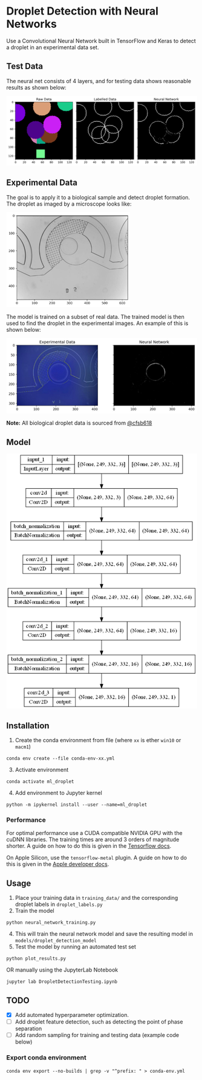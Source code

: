 # Droplet Detection with Neural Networks

Use a Convolutional Neural Network built in TensorFlow and Keras to detect a droplet in an experimental data set.

## Test Data

The neural net consists of 4 layers, and for testing data shows reasonable results as shown below:

![neural_net_results](results/test_data_result.png)

## Experimental Data

The goal is to apply it to a biological sample and detect droplet formation. The droplet as imaged by a microscope
looks like:

<img src="results/real_data_raw.png" width="327" height="250" alt="raw_image">

The model is trained on a subset of real data. The trained model is then used to find the droplet in the experimental
images.
An example of this is shown below:

![processed_droplet](results/real_data_result.jpg)

**Note:** All biological droplet data is sourced from [@cfsb618](https://github.com/cfsb618)

## Model

![keras_model](results/model.png)

## Installation

1. Create the conda environment from file (where `xx` is ether `win10` or `macm1`)

```shell
conda env create --file conda-env-xx.yml
```

3. Activate environment

```shell
conda activate ml_droplet
```

4. Add environment to Jupyter kernel

```shell
python -m ipykernel install --user --name=ml_droplet
```

### Performance

For optimal performance use a CUDA compatible NVIDIA GPU with the cuDNN libraries. The training times are around 3
orders of magnitude shorter.
A guide on how to do this is given in the [Tensorflow docs](https://www.tensorflow.org/install/gpu).

On Apple Silicon, use the `tensorflow-metal` plugin. A guide on how to do this is given in
the [Apple developer docs](https://developer.apple.com/metal/tensorflow-plugin/).

## Usage

1. Place your training data in `training_data/` and the corresponding droplet labels in `droplet_labels.py`
2. Train the model

```shell
python neural_network_training.py
```

4. This will train the neural network model and save the resulting model in `models/droplet_detection_model`
5. Test the model by running an automated test set

```shell
python plot_results.py
``` 

OR manually using the JupyterLab Notebook

```shell 
jupyter lab DropletDetectionTesting.ipynb
```

## TODO

- [x] Add automated hyperparameter optimization.
- [ ] Add droplet feature detection, such as detecting the point of phase separation
- [ ] Add random sampling for training and testing data (example code below)

### Export conda environment

```shell
conda env export --no-builds | grep -v "^prefix: " > conda-env.yml
```

